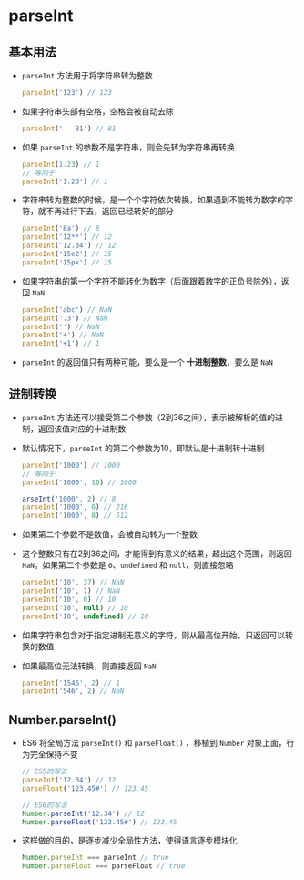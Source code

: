 # parseInt

## 基本用法

+ `parseInt` 方法用于将字符串转为整数

  ```js
  parseInt('123') // 123
  ```

+ 如果字符串头部有空格，空格会被自动去除

  ```js
  parseInt('   81') // 81
  ```

+ 如果 `parseInt` 的参数不是字符串，则会先转为字符串再转换

  ```js
  parseInt(1.23) // 1
  // 等同于
  parseInt('1.23') // 1
  ```

+ 字符串转为整数的时候，是一个个字符依次转换，如果遇到不能转为数字的字符，就不再进行下去，返回已经转好的部分

  ```js
  parseInt('8a') // 8
  parseInt('12**') // 12
  parseInt('12.34') // 12
  parseInt('15e2') // 15
  parseInt('15px') // 15
  ```

+ 如果字符串的第一个字符不能转化为数字（后面跟着数字的正负号除外），返回 `NaN`

  ```js
  parseInt('abc') // NaN
  parseInt('.3') // NaN
  parseInt('') // NaN
  parseInt('+') // NaN
  parseInt('+1') // 1
  ```

+ `parseInt` 的返回值只有两种可能，要么是一个 **十进制整数**，要么是 `NaN`

## 进制转换

+ `parseInt` 方法还可以接受第二个参数（2到36之间），表示被解析的值的进制，返回该值对应的十进制数

+ 默认情况下，`parseInt` 的第二个参数为10，即默认是十进制转十进制

  ```js
  parseInt('1000') // 1000
  // 等同于
  parseInt('1000', 10) // 1000
  ```

  ```js
  arseInt('1000', 2) // 8
  parseInt('1000', 6) // 216
  parseInt('1000', 8) // 512
  ```

+ 如果第二个参数不是数值，会被自动转为一个整数

+ 这个整数只有在2到36之间，才能得到有意义的结果，超出这个范围，则返回 `NaN`。如果第二个参数是 `0`、`undefined` 和 `null`，则直接忽略

  ```js
  parseInt('10', 37) // NaN
  parseInt('10', 1) // NaN
  parseInt('10', 0) // 10
  parseInt('10', null) // 10
  parseInt('10', undefined) // 10
  ```

+ 如果字符串包含对于指定进制无意义的字符，则从最高位开始，只返回可以转换的数值

+ 如果最高位无法转换，则直接返回 `NaN`

  ```js
  parseInt('1546', 2) // 1
  parseInt('546', 2) // NaN
  ```

## Number.parseInt()

+ ES6 将全局方法 `parseInt()` 和 `parseFloat()` ，移植到 `Number` 对象上面，行为完全保持不变

  ```js
  // ES5的写法
  parseInt('12.34') // 12
  parseFloat('123.45#') // 123.45

  // ES6的写法
  Number.parseInt('12.34') // 12
  Number.parseFloat('123.45#') // 123.45
  ```

+ 这样做的目的，是逐步减少全局性方法，使得语言逐步模块化

  ```js
  Number.parseInt === parseInt // true
  Number.parseFloat === parseFloat // true
  ```
